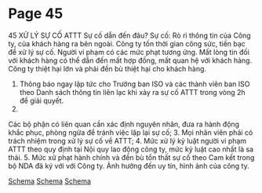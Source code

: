 # Page 45

45
XỬ LÝ SỰ CỐ ATTT
Sự cố dẫn đến đâu?
Sự cố: Rò rì thông tin của Công 
ty, của khách hàng ra bên ngoài. 
Công ty tốn thời gian công sức, 
tiền bạc để xử lý sự cố. Người vi 
phạm có các mức phạt tương ứng.
Mất lòng tin đối với khách hàng 
có thể dẫn đến mất hợp đồng, mất 
quan hệ với khách hàng.
Công ty thiệt hại lớn và phải đền 
bù thiệt hại cho khách hàng.
1. Thông báo ngay lập tức cho Trưởng ban ISO và các thành 
viên ban ISO theo Danh sách thông tin liên lạc khi xảy ra sự 
cố ATTT trong vòng 2h để giải quyết.
2.
Các bộ phận có liên quan cần xác định nguyên nhân, đưa ra 
hành động khắc phục, phòng ngừa để tránh việc lặp lại sự cố;
3.
Mọi nhân viên phải có trách nhiệm trong xử lý sự cố về 
ATTT;
4.
Mức xử lý kỷ luật người vi phạm ATTT theo quy định tại Nội 
quy lao động công ty, mức kỷ luật cao nhất là sa thải.
5.
Mức xử phạt hành chính và đền bù tổn thất sự cố theo Cam 
kết trong bộ NDA đã ký với với Công ty. 
Ảnh hưởng đến uy tín, hình ảnh 
của công ty.

[Schema](page_45_img_0.png)
[Schema](page_45_img_1.png)
[Schema](page_45_img_2.png)
